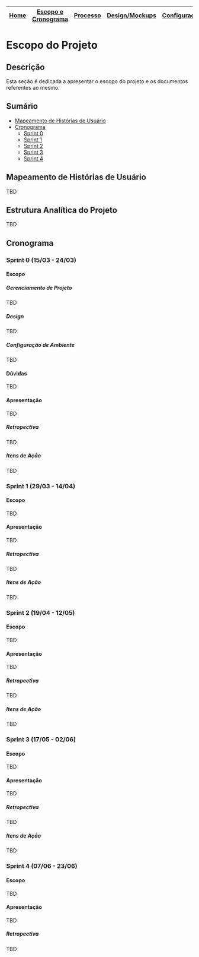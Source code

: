 | [Home](home) | [**Escopo e Cronograma**](escopo) | [Processo](processo) | [Design/Mockups](design_mockups) | [Configuração](configuracao) | [Arquitetura](arquitetura) | [Código](codigo) | [BD](banco_dados) | [Qualidade](qualidade) | [Utilização](utilizacao) |
| :----------: | :-------------------------------: | :------------------: | :--------------: | :--------------------------: | :------------------------: | :--------------: | :---------------: | :--------------------: | :----------------------: |

# Escopo do Projeto

## Descrição

Esta seção é dedicada a apresentar o escopo do projeto e os documentos referentes ao mesmo.

## Sumário

- [Mapeamento de Histórias de Usuário](#mapeamento-de-histórias-de-usuário)
- [Cronograma](#cronograma)
  - [Sprint 0](#sprint-0)
  - [Sprint 1](#sprint-1)
  - [Sprint 2](#sprint-2)
  - [Sprint 3](#sprint-3)
  - [Sprint 4](#sprint-4)

## Mapeamento de Histórias de Usuário

TBD

## Estrutura Analítica do Projeto

TBD

## Cronograma

### Sprint 0 (15/03 - 24/03)

#### Escopo

##### Gerenciamento de Projeto

TBD

##### Design

TBD

##### Configuração de Ambiente

TBD

#### Dúvidas

TBD

#### Apresentação

TBD

##### Retropectiva

TBD

##### Itens de Ação

TBD

### Sprint 1 (29/03 - 14/04)

#### Escopo

TBD

#### Apresentação

TBD

##### Retropectiva

TBD

##### Itens de Ação

TBD

### Sprint 2 (19/04 - 12/05)

#### Escopo

TBD

#### Apresentação

TBD

##### Retropectiva

TBD

##### Itens de Ação

TBD

### Sprint 3 (17/05 - 02/06)

#### Escopo

TBD

#### Apresentação

TBD

##### Retropectiva

TBD

##### Itens de Ação

TBD

### Sprint 4 (07/06 - 23/06)

#### Escopo

TBD

#### Apresentação

TBD

##### Retropectiva

TBD
